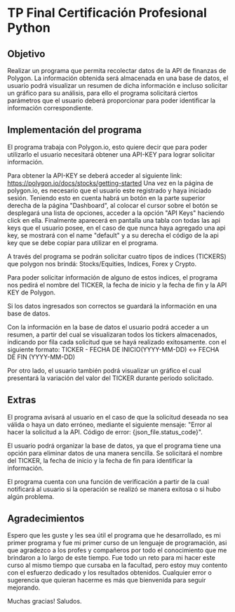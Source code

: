# TP Final Certificación Profesional Python

## Objetivo

Realizar un programa que permita recolectar datos de la API de finanzas de Polygon. La información obtenida será almacenada en una base de datos, el usuario podrá visualizar un resumen de dicha información e incluso solicitar un gráfico para su análisis, para ello el programa solicitará ciertos parámetros que el usuario deberá proporcionar para poder identificar la información correspondiente.

## Implementación del programa
El programa trabaja con Polygon.io, esto quiere decir que para poder utilizarlo el usuario necesitará obtener una API-KEY para lograr solicitar información.

Para obtener la API-KEY se deberá acceder al siguiente link: https://polygon.io/docs/stocks/getting-started
Una vez en la página de polygon.io, es necesario que el usuario este registrado y haya iniciado sesión. Teniendo esto en cuenta habrá un botón en la parte superior derecha de la página "Dashboard", al colocar el cursor sobre el botón se desplegará una lista de opciones, acceder a la opción "API Keys" haciendo click en ella. Finalmente aparecerá en pantalla una tabla con todas las api keys que el usuario posee, en el caso de que nunca haya agregado una api key, se mostrará con el name "default" y a su derecha el código de la api key que se debe copiar para utilizar en el programa.

A través del programa se podrán solicitar cuatro tipos de indices (TICKERS) que polygon nos brindá: Stocks/Equities, Indices, Forex y Crypto.

Para poder solicitar información de alguno de estos indices, el programa nos pedirá el nombre del TICKER, la fecha de inicio y la fecha de fin y la API KEY de Polygon.

Si los datos ingresados son correctos se guardará la información en una base de datos.

Con la información en la base de datos el usuario podrá acceder a un resumen, a partir del cual se visualizaran todos los tickers almacenados, indicando por fila cada solicitud que se hayá realizado exitosamente. con el siguiente formato:
TICKER - FECHA DE INICIO(YYYY-MM-DD) <-> FECHA DE FIN (YYYY-MM-DD)

Por otro lado, el usuario también podrá visualizar un gráfico el cual presentará la variación del valor del TICKER durante periodo solicitado.

## Extras

El programa avisará al usuario en el caso de que la solicitud deseada no sea válida o haya un dato erróneo, mediante el siguiente mensaje: "Error al hacer la solicitud a la API. Código de error: {json_file.status_code}".

El usuario podrá organizar la base de datos, ya que el programa tiene una opción para eliminar datos de una manera sencilla. Se solicitará el nombre del TICKER, la fecha de inicio y la fecha de fin para identificar la información.

El programa cuenta con una función de verificación a partir de la cual notificará al usuario si la operación se realizó se manera exitosa o si hubo algún problema.

## Agradecimientos

Espero que les guste y les sea útil el programa que he desarrollado, es mi primer programa y fue mi primer curso de un lenguaje de programación, asi que agradezco a los profes y compañeros por todo el conocimiento que me brindaron a lo largo de este tiempo.
Fue todo un reto para mi hacer este curso al mismo tiempo que cursaba en la facultad, pero estoy muy contento con el esfuerzo dedicado y los resultados obtenidos.
Cualquier error o sugerencia que quieran hacerme es más que bienvenida para seguir mejorando.

Muchas gracias!
Saludos.
